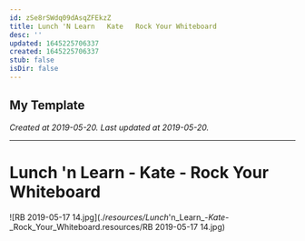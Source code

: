 ```yaml
---
id: zSe8rSWdq09dAsqZFEkzZ
title: Lunch 'N Learn   Kate   Rock Your Whiteboard
desc: ''
updated: 1645225706337
created: 1645225706337
stub: false
isDir: false
---
```

My Template
---

_Created at 2019-05-20._
_Last updated at 2019-05-20._




---

# Lunch 'n Learn - Kate - Rock Your Whiteboard


![RB 2019-05-17 14.jpg](./_resources/Lunch_'n_Learn_-_Kate_-_Rock_Your_Whiteboard.resources/RB 2019-05-17 14.jpg)

